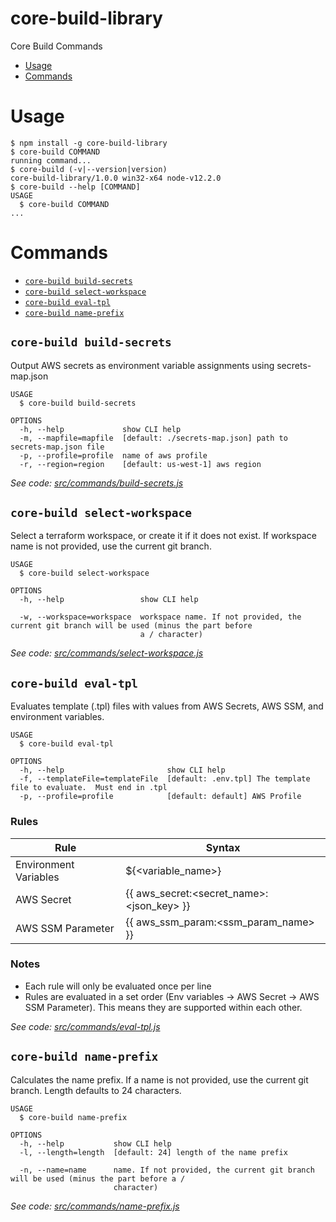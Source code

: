 core-build-library
==================

Core Build Commands

<!-- toc -->
* [Usage](#usage)
* [Commands](#commands)
<!-- tocstop -->
# Usage
<!-- usage -->
```sh-session
$ npm install -g core-build-library
$ core-build COMMAND
running command...
$ core-build (-v|--version|version)
core-build-library/1.0.0 win32-x64 node-v12.2.0
$ core-build --help [COMMAND]
USAGE
  $ core-build COMMAND
...
```
<!-- usagestop -->
# Commands

- [`core-build build-secrets`](#core-build-build-secrets)
- [`core-build select-workspace`](#core-build-select-workspace)
- [`core-build eval-tpl`](#core-build-eval-tpl)
- [`core-build name-prefix`](#core-build-name-prefix)

## `core-build build-secrets`

Output AWS secrets as environment variable assignments using secrets-map.json

```
USAGE
  $ core-build build-secrets

OPTIONS
  -h, --help             show CLI help
  -m, --mapfile=mapfile  [default: ./secrets-map.json] path to secrets-map.json file
  -p, --profile=profile  name of aws profile
  -r, --region=region    [default: us-west-1] aws region
```

_See code: [src/commands/build-secrets.js](https://github.com/opensesame/core-build-library/blob/v1.0.0/src/commands/build-secrets.js)_

## `core-build select-workspace`

Select a terraform workspace, or create it if it does not exist. If workspace name is not provided, use the current git branch.

```
USAGE
  $ core-build select-workspace

OPTIONS
  -h, --help                 show CLI help

  -w, --workspace=workspace  workspace name. If not provided, the current git branch will be used (minus the part before
                             a / character)
```

_See code: [src/commands/select-workspace.js](https://github.com/opensesame/core-build-library/blob/v1.0.0/src/commands/select-workspace.js)_
<!-- commandsstop -->

## `core-build eval-tpl`

Evaluates template (.tpl) files with values from AWS Secrets, AWS SSM, and environment variables.
```
USAGE
  $ core-build eval-tpl

OPTIONS
  -h, --help                       show CLI help
  -f, --templateFile=templateFile  [default: .env.tpl] The template file to evaluate.  Must end in .tpl
  -p, --profile=profile            [default: default] AWS Profile
```
<h3>Rules</h3>

| Rule                       | Syntax                                       |
| -----------                | -----------                                  |
| Environment Variables      | ${\<variable_name>}                          |
| AWS Secret                 | {{ aws_secret:\<secret_name>:\<json_key> }}  |
| AWS SSM Parameter          | {{ aws_ssm_param:\<ssm_param_name> }}        |

<h3>Notes</h3>

- Each rule will only be evaluated once per line
- Rules are evaluated in a set order (Env variables -> AWS Secret -> AWS SSM Parameter). This means they are supported within each other.

_See code: [src/commands/eval-tpl.js](https://github.com/opensesame/core-build-library/blob/v1.0.0/src/commands/eval-tpl.js)_
<!-- commandsstop -->

## `core-build name-prefix`

Calculates the name prefix. If a name is not provided, use the current git branch. Length defaults to 24 characters.
```
USAGE
  $ core-build name-prefix

OPTIONS
  -h, --help           show CLI help
  -l, --length=length  [default: 24] length of the name prefix

  -n, --name=name      name. If not provided, the current git branch will be used (minus the part before a /
                       character)
```

_See code: [src/commands/name-prefix.js](https://github.com/opensesame/core-build-library/blob/v1.0.0/src/commands/name-prefix.js)_
<!-- commandsstop -->
